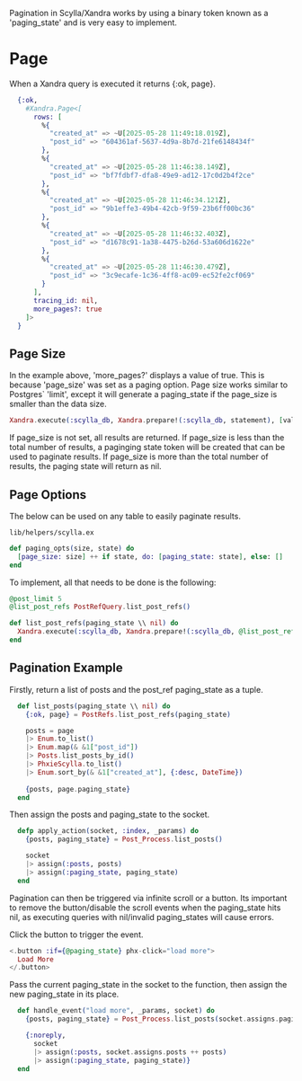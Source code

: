 Pagination in Scylla/Xandra works by using a binary token known as a 'paging_state' and is very easy to implement.

#  Page

When a Xandra query is executed it returns {:ok, page}.

  ```elixir
    {:ok, 
      #Xandra.Page<[
        rows: [
          %{
            "created_at" => ~U[2025-05-28 11:49:18.019Z],
            "post_id" => "604361af-5637-4d9a-8b7d-21fe6148434f"
          },
          %{
            "created_at" => ~U[2025-05-28 11:46:38.149Z],
            "post_id" => "bf7fdbf7-dfa8-49e9-ad12-17c0d2b4f2ce"
          },
          %{
            "created_at" => ~U[2025-05-28 11:46:34.121Z],
            "post_id" => "9b1effe3-49b4-42cb-9f59-23b6ff00bc36"
          },
          %{
            "created_at" => ~U[2025-05-28 11:46:32.403Z],
            "post_id" => "d1678c91-1a38-4475-b26d-53a606d1622e"
          },
          %{
            "created_at" => ~U[2025-05-28 11:46:30.479Z],
            "post_id" => "3c9ecafe-1c36-4ff8-ac09-ec52fe2cf069"
          }
        ],
        tracing_id: nil,
        more_pages?: true
      ]>
    }
  ```

##  Page Size

  In the example above, 'more_pages?' displays a value of true. This is because 'page_size' was set as a paging option.
  Page size works similar to Postgres` 'limit', except it will generate a paging_state if the page_size is smaller than the data size.
  
  ```elixir
  Xandra.execute(:scylla_db, Xandra.prepare!(:scylla_db, statement), [value], page_size: integer)
  ```
  
  If page_size is not set, all results are returned.
  If page_size is less than the total number of results, a paginging state token will be created that can be used to paginate results.
  If page_size is more than the total number of results, the paging state will return as nil.

## Page Options

The below can be used on any table to easily paginate results.

`lib/helpers/scylla.ex`

  ```elixir
  def paging_opts(size, state) do
    [page_size: size] ++ if state, do: [paging_state: state], else: []
  end
  ```

To implement, all that needs to be done is the following:

  ```elixir
  @post_limit 5
  @list_post_refs PostRefQuery.list_post_refs()

  def list_post_refs(paging_state \\ nil) do
    Xandra.execute(:scylla_db, Xandra.prepare!(:scylla_db, @list_post_refs), [values], PhxieScylla.paging_opts(@post_limit, paging_state))
  end
  ```

##  Pagination Example

Firstly, return a list of posts and the post_ref paging_state as a tuple.

  ```elixir
    def list_posts(paging_state \\ nil) do
      {:ok, page} = PostRefs.list_post_refs(paging_state)
  
      posts = page
      |> Enum.to_list()
      |> Enum.map(& &1["post_id"])
      |> Posts.list_posts_by_id() 
      |> PhxieScylla.to_list()
      |> Enum.sort_by(& &1["created_at"], {:desc, DateTime})
      
      {posts, page.paging_state}
    end
  ```

Then assign the posts and paging_state to the socket.

  ```elixir
    defp apply_action(socket, :index, _params) do 
      {posts, paging_state} = Post_Process.list_posts()
  
      socket
      |> assign(:posts, posts)
      |> assign(:paging_state, paging_state)
    end
  ```

Pagination can then be triggered via infinite scroll or a button. Its important to remove the button/disable the scroll events when the paging_state
hits nil, as executing queries with nil/invalid paging_states will cause errors.

Click the button to trigger the event.

  ```elixir
  <.button :if={@paging_state} phx-click="load more">
    Load More
  </.button>
  ```

Pass the current paging_state in the socket to the function, then assign the new paging_state in its place.

  ```elixir
    def handle_event("load more", _params, socket) do
      {posts, paging_state} = Post_Process.list_posts(socket.assigns.paging_state)
  
      {:noreply,     
        socket
        |> assign(:posts, socket.assigns.posts ++ posts)
        |> assign(:paging_state, paging_state)}
    end
  ```
